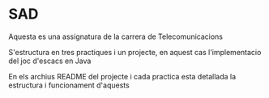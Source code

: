 # SAD
Aquesta es una assignatura de la carrera de Telecomunicacions

S'estructura en tres practiques i un projecte, en aquest cas l'implementacio del joc d'escacs en Java

En els archius README del projecte i cada practica esta detallada la estructura i funcionament d'aquests




